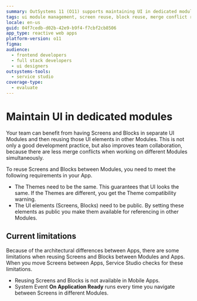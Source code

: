 ```yaml
---
summary: OutSystems 11 (O11) supports maintaining UI in dedicated modules to enhance reuse and reduce merge conflicts.
tags: ui module management, screen reuse, block reuse, merge conflict reduction, theme compatibility
locale: en-us
guid: 04f7cedb-d02b-42e9-b9f4-f7cbf2cb8506
app_type: reactive web apps
platform-version: o11
figma:
audience:
  - frontend developers
  - full stack developers
  - ui designers
outsystems-tools:
  - service studio
coverage-type:
  - evaluate
---
```


# Maintain UI in dedicated modules

Your team can benefit from having Screens and Blocks in separate UI Modules and then reusing those UI elements in other Modules. This is not only a good development practice, but also improves team collaboration, because there are less merge conflicts when working on different Modules simultaneously.

To reuse Screens and Blocks between Modules, you need to meet the following requirements in your App.

* The Themes need to be the same. This guarantees that UI looks the same. If the Themes are different, you get the Theme compatibility warning.
* The UI elements (Screens, Blocks) need to be public. By setting these elements as public you make them available for referencing in other Modules. 

## Current limitations

Because of the architectural differences between Apps, there are some limitations when reusing Screens and Blocks between Modules and Apps. When you move Screens between Apps, Service Studio checks for these limitations.

* Reusing Screens and Blocks is not available in Mobile Apps.
* System Event **On Application Ready** runs every time you navigate between Screens in different Modules.

